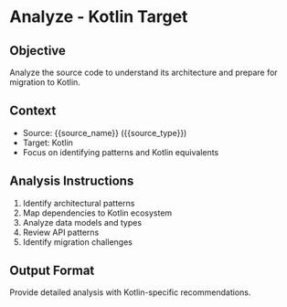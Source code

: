 # Analyze - Kotlin Target

## Objective
Analyze the source code to understand its architecture and prepare for migration to Kotlin.

## Context
- Source: {{source_name}} ({{source_type}})
- Target: Kotlin
- Focus on identifying patterns and Kotlin equivalents

## Analysis Instructions
1. Identify architectural patterns
2. Map dependencies to Kotlin ecosystem
3. Analyze data models and types
4. Review API patterns
5. Identify migration challenges

## Output Format
Provide detailed analysis with Kotlin-specific recommendations.
